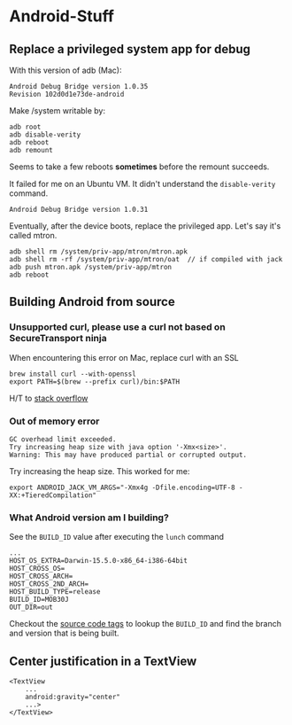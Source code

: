 # Android-Stuff

## Replace a privileged system app for debug

With this version of adb (Mac):

    Android Debug Bridge version 1.0.35
    Revision 102d0d1e73de-android

Make /system writable by:

    adb root
    adb disable-verity
    adb reboot
    adb remount

Seems to take a few reboots __sometimes__ before the remount succeeds.

It failed for me on an Ubuntu VM. It didn't understand the `disable-verity` command.

    Android Debug Bridge version 1.0.31
    
Eventually, after the device boots, replace the privileged app. Let's say it's called mtron.

    adb shell rm /system/priv-app/mtron/mtron.apk
    adb shell rm -rf /system/priv-app/mtron/oat  // if compiled with jack
    adb push mtron.apk /system/priv-app/mtron
    adb reboot
  
## Building Android from source

### Unsupported curl, please use a curl not based on SecureTransport ninja

When encountering this error on Mac, replace curl with an SSL 

    brew install curl --with-openssl
    export PATH=$(brew --prefix curl)/bin:$PATH
    
H/T to [stack overflow](http://stackoverflow.com/a/35024131/42671)

### Out of memory error

    GC overhead limit exceeded.
    Try increasing heap size with java option '-Xmx<size>'.
    Warning: This may have produced partial or corrupted output.
    
Try increasing the heap size. This worked for me:

    export ANDROID_JACK_VM_ARGS="-Xmx4g -Dfile.encoding=UTF-8 -XX:+TieredCompilation"

### What Android version am I building?

See the `BUILD_ID` value after executing the `lunch` command

    ...
    HOST_OS_EXTRA=Darwin-15.5.0-x86_64-i386-64bit
    HOST_CROSS_OS=
    HOST_CROSS_ARCH=
    HOST_CROSS_2ND_ARCH=
    HOST_BUILD_TYPE=release
    BUILD_ID=MOB30J
    OUT_DIR=out
    
Checkout the [source code tags](http://source.android.com/source/build-numbers.html#source-code-tags-and-builds) to lookup the `BUILD_ID` and find the branch and version that is being built.

## Center justification in a TextView

    <TextView
        ...
        android:gravity="center"
        ...>
    </TextView>
    
  



    

    
